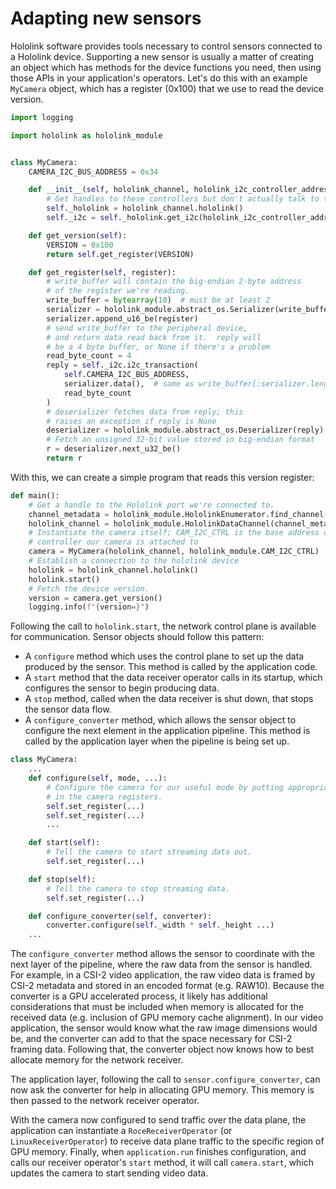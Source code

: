 # Adapting new sensors

Hololink software provides tools necessary to control sensors connected to a Hololink
device. Supporting a new sensor is usually a matter of creating an object which has
methods for the device functions you need, then using those APIs in your application's
operators. Let's do this with an example `MyCamera` object, which has a register (0x100)
that we use to read the device version.

```python
import logging

import hololink as hololink_module


class MyCamera:
    CAMERA_I2C_BUS_ADDRESS = 0x34

    def __init__(self, hololink_channel, hololink_i2c_controller_address):
        # Get handles to these controllers but don't actually talk to them yet
        self._hololink = hololink_channel.hololink()
        self._i2c = self._hololink.get_i2c(hololink_i2c_controller_address)

    def get_version(self):
        VERSION = 0x100
        return self.get_register(VERSION)

    def get_register(self, register):
        # write_buffer will contain the big-endian 2-byte address
        # of the register we're reading.
        write_buffer = bytearray(10)  # must be at least 2
        serializer = hololink_module.abstract_os.Serializer(write_buffer)
        serializer.append_u16_be(register)
        # send write_buffer to the peripheral device,
        # and return data read back from it.  reply will
        # be a 4 byte buffer, or None if there's a problem
        read_byte_count = 4
        reply = self._i2c.i2c_transaction(
            self.CAMERA_I2C_BUS_ADDRESS,
            serializer.data(),  # same as write_buffer[:serializer.length()]
            read_byte_count
        )
        # deserializer fetches data from reply; this 
        # raises an exception if reply is None
        deserializer = hololink_module.abstract_os.Deserializer(reply)
        # Fetch an unsigned 32-bit value stored in big-endian format
        r = deserializer.next_u32_be()
        return r
```

With this, we can create a simple program that reads this version register:

```python
def main():
    # Get a handle to the Hololink port we're connected to.
    channel_metadata = hololink_module.HololinkEnumerator.find_channel(channel_ip="192.168.0.2")
    hololink_channel = hololink_module.HololinkDataChannel(channel_metadata)
    # Instantiate the camera itself; CAM_I2C_CTRL is the base address of the I2C
    # controller our camera is attached to
    camera = MyCamera(hololink_channel, hololink_module.CAM_I2C_CTRL)
    # Establish a connection to the hololink device
    hololink = hololink_channel.hololink()
    hololink.start()
    # Fetch the device version.
    version = camera.get_version()
    logging.info(f"{version=}")
```

Following the call to `hololink.start`, the network control plane is available for
communication. Sensor objects should follow this pattern:

- A `configure` method which uses the control plane to set up the data produced by the
  sensor. This method is called by the application code.
- A `start` method that the data receiver operator calls in its startup, which
  configures the sensor to begin producing data.
- A `stop` method, called when the data receiver is shut down, that stops the sensor
  data flow.
- A `configure_converter` method, which allows the sensor object to configure the next
  element in the application pipeline. This method is called by the application layer
  when the pipeline is being set up.

```python
class MyCamera:
    ...
    def configure(self, mode, ...):
        # Configure the camera for our useful mode by putting appropriate values
        # in the camera registers.
        self.set_register(...)
        self.set_register(...)
        ...

    def start(self):
        # Tell the camera to start streaming data out.
        self.set_register(...)

    def stop(self):
        # Tell the camera to stop streaming data.
        self.set_register(...)

    def configure_converter(self, converter):
        converter.configure(self._width * self._height ...)
    ...
```

The `configure_converter` method allows the sensor to coordinate with the next layer of
the pipeline, where the raw data from the sensor is handled. For example, in a CSI-2
video application, the raw video data is framed by CSI-2 metadata and stored in an
encoded format (e.g. RAW10). Because the converter is a GPU accelerated process, it
likely has additional considerations that must be included when memory is allocated for
the received data (e.g. inclusion of GPU memory cache alignment). In our video
application, the sensor would know what the raw image dimensions would be, and the
converter can add to that the space necessary for CSI-2 framing data. Following that,
the converter object now knows how to best allocate memory for the network receiver.

The application layer, following the call to `sensor.configure_converter`, can now ask
the converter for help in allocating GPU memory. This memory is then passed to the
network receiver operator.

With the camera now configured to send traffic over the data plane, the application can
instantiate a `RoceReceiverOperator` (or `LinuxReceiverOperator`) to receive data plane
traffic to the specific region of GPU memory. Finally, when `application.run` finishes
configuration, and calls our receiver operator's `start` method, it will call
`camera.start`, which updates the camera to start sending video data.
